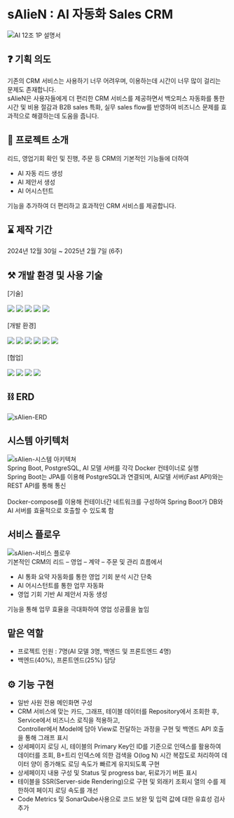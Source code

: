 # sAIieN : AI 자동화 Sales CRM
![AI 12조 1P 설명서](https://github.com/user-attachments/assets/f9fd4290-24f0-4ff5-a64b-40a4ff96256d)
## ❓ 기획 의도
기존의 CRM 서비스는 사용하기 너무 어려우며, 이용하는데 시간이 너무 많이 걸리는 문제도 존재합니다.<br>
sAlieN은 사용자들에게 더 편리한 CRM 서비스를 제공하면서 백오피스 자동화를 통한 시간 및 비용 절감과 B2B sales 특화, 실무 sales flow를 반영하여 비즈니스 문제를 효과적으로 해결하는데 도움을 줍니다.
## 📌 프로젝트 소개
리드, 영업기회 확인 및 진행, 주문 등 CRM의 기본적인 기능들에 더하여
- AI 자동 리드 생성
- AI 제안서 생성
- AI 어시스턴트

기능을 추가하여 더 편리하고 효과적인 CRM 서비스를 제공합니다.
## ⌛ 제작 기간
2024년 12월 30일 ~ 2025년 2월 7일 (6주)
## ⚒️ 개발 환경 및 사용 기술
[기술]
<br><br>
<img src="https://img.shields.io/badge/java-007396?style=for-the-badge&logo=java&logoColor=white">
<img src="https://img.shields.io/badge/html5-E34F26?style=for-the-badge&logo=html5&logoColor=white">
<img src="https://img.shields.io/badge/css-1572B6?style=for-the-badge&logo=css3&logoColor=white">
<img src="https://img.shields.io/badge/javascript-F7DF1E?style=for-the-badge&logo=javascript&logoColor=black">
<img src="https://img.shields.io/badge/json-000000?style=for-the-badge&logo=json&logoColor=white">
<br><br>
[개발 환경]
<br><br>
<img src="https://img.shields.io/badge/spring-6DB33F?style=for-the-badge&logo=spring&logoColor=white">
<img src="https://img.shields.io/badge/springboot-6DB33F?style=for-the-badge&logo=springboot&logoColor=white">
<img src="https://img.shields.io/badge/bootstrap-7952B3?style=for-the-badge&logo=bootstrap&logoColor=white">
<img src="https://img.shields.io/badge/intellijidea-000000?style=for-the-badge&logo=intellijidea&logoColor=white">
<img src="https://img.shields.io/badge/postgresql-4169E1?style=for-the-badge&logo=postgresql&logoColor=white">
<img src="https://img.shields.io/badge/dbeaver-382923?style=for-the-badge&logo=dbeaver&logoColor=white">
<br><br>
[협업]
<br><br>
<img src="https://img.shields.io/badge/github-181717?style=for-the-badge&logo=github&logoColor=white">
<img src="https://img.shields.io/badge/git-F05032?style=for-the-badge&logo=git&logoColor=white">
<img src="https://img.shields.io/badge/jira-0052CC?style=for-the-badge&logo=jira&logoColor=white">
<img src="https://img.shields.io/badge/figma-F24E1E?style=for-the-badge&logo=figma&logoColor=white">
## ⛓️ ERD
![sAIien-ERD](https://github.com/user-attachments/assets/3190df8a-f7ba-4f54-a4a4-0b92cf9cf660)
## 시스템 아키텍처
![sAIien-시스템 아키텍쳐](https://github.com/user-attachments/assets/28c68857-baac-47db-b794-63fd6188dbfc)
<br>
Spring Boot, PostgreSQL, AI 모델 서버를 각각 Docker 컨테이너로 실행<br>
Spring Boot는 JPA를 이용해 PostgreSQL과 연결되며,
AI모델 서버(Fast API)와는 REST API를 통해 통신<br>
<br>
Docker-compose를 이용해 컨테이너간 네트워크를 구성하여 Spring Boot가 DB와 AI 서버를 효율적으로 호출할 수 있도록 함

## 서비스 플로우
![sAIien-서비스 플로우](https://github.com/user-attachments/assets/c7894cdc-11a7-461d-8636-af23faf53270)
<br>
기본적인 CRM의 리드 – 영업 – 계약 – 주문 및 관리 흐름에서

- AI 통화 요약 자동화를 통한 영업 기회 분석 시간 단축<br>
- AI 어시스턴트를 통한 업무 자동화<br>
- 영업 기회 기반 AI 제안서 자동 생성<br>

기능을 통해 업무 효율을 극대화하여 영업 성공률을 높임
<br>

## 맡은 역할
- 프로젝트 인원 : 7명(AI 모델 3명, 백엔드 및 프론트엔드 4명)
- 백엔드(40%), 프론트엔드(25%) 담당

## ⚙️ 기능 구현
- 일반 사원 전용 메인화면 구성
- CRM 서비스에 맞는 카드, 그래프, 테이블 데이터를 Repository에서 조회한 후, Service에서 비즈니스 로직을 적용하고,<br>Controller에서 Model에 담아 View로 전달하는 과정을 구현 및 백엔드 API 호출을 통해 그래프 표시
- 상세페이지 로딩 시, 테이블의 Primary Key인 ID를 기준으로 인덱스를 활용하여 데이터를 조회, B+트리 인덱스에 의한 검색을 O(log N) 시간 복잡도로 처리하여 데이터 양이 증가해도 로딩 속도가 빠르게 유지되도록 구현
- 상세페이지 내용 구성 및 Status 및 progress bar, 뒤로가기 버튼 표시
- 테이블을 SSR(Server-side Rendering)으로 구현 및 외래키 조회시 열의 수를 제한하여 페이지 로딩 속도를 개선
- Code Metrics 및 SonarQube사용으로 코드 보완 및 입력 값에 대한 유효성 검사 추가
